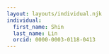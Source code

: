 ```yaml
---
layout: layouts/individual.njk
individual:
  first_name: Shin
  last_name: Lin
  orcid: 0000-0003-0118-0413
---
```

